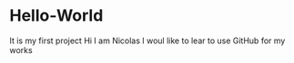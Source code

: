 # Hello-World
It is my first project
Hi I am Nicolas
I woul like to lear to use GitHub for my works
